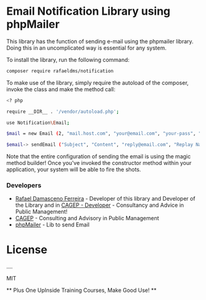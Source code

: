 # Email Notification Library using phpMailer

This library has the function of sending e-mail using the phpmailer library. Doing this in an uncomplicated way is essential for any system.

To install the library, run the following command:

```sh
composer require rafaeldms/notification
```

To make use of the library, simply require the autoload of the composer, invoke the class and make the method call:

```sh
<? php

require __DIR__ . '/vendor/autoload.php';

use Notification\Email;

$mail = new Email (2, "mail.host.com", "your@email.com", "your-pass", "smtp secure (tls / ssl)", "port (587)", "from@email.com", "From Name");

$email-> sendEmail ("Subject", "Content", "reply@email.com", "Replay Name", "address@email.com", "Address Name");
```

Note that the entire configuration of sending the email is using the magic method builder! Once you've invoked the constructor method within your application, your system will be able to fire the shots.

### Developers
* [Rafael Damasceno Ferreira] - Developer of this library and Developer of the Library and in [CAGEP - Developer] - Consultancy and Advice in Public Management!
* [CAGEP] - Consulting and Advisory in Public Management
* [phpMailer] - Lib to send Email

# License
....

MIT

** Plus One UpInside Training Courses, Make Good Use! **

[//]: #
[Rafael Damasceno Ferreira]: <mailto: mds_rafinha@hotmail.com>
[CAGEP - Developer]: <https://www.cagep.com.br/profissional/rafael-damasceno-ferreira>
[CAGEP]: <https://www.cagep.com.br>
[phpMailer]: <https://github.com/PHPMailer/PHPMailer> 